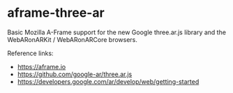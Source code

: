 # aframe-three-ar
Basic Mozilla A-Frame support for the new Google three.ar.js library and the WebARonARKit / WebARonARCore browsers.

Reference links:
- https://aframe.io
- https://github.com/google-ar/three.ar.js
- https://developers.google.com/ar/develop/web/getting-started
